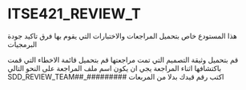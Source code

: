 # ITSE421_REVIEW_T
هذا المستودع خاص بتحميل المراجعات والاختبارات التي  يقوم بها فرق تاكيد جودة البرمجيات

قم بتحميل وثيقة التصميم التي تمت مراجعتها
قم بتحميل قائمة الاخطاء التي قمت باكتشافها اثناء المراجعة
يجي ان يكون اسم ملف المراجعة على النحو التالي
SDD_REVIEW_TEAM##_#########
اكتب رقم قيدك بدلا من المربعات
